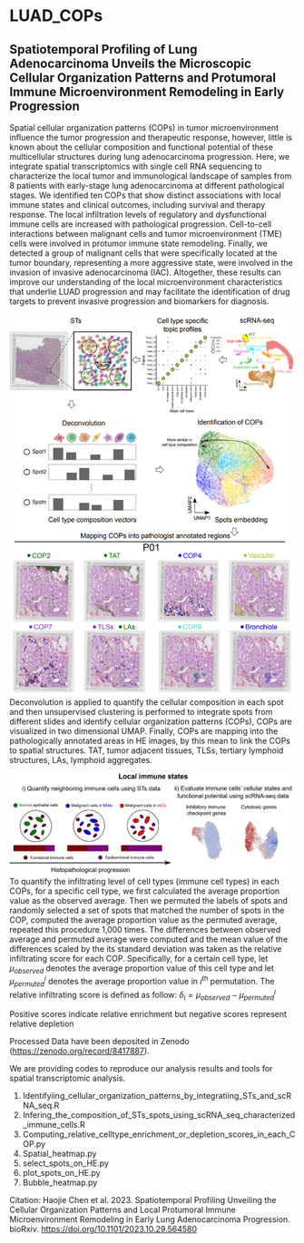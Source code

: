 # LUAD_COPs
## Spatiotemporal Profiling of Lung Adenocarcinoma Unveils the Microscopic Cellular Organization Patterns and Protumoral Immune Microenvironment Remodeling in Early Progression

Spatial cellular organization patterns (COPs) in tumor microenvironment influence the tumor progression and therapeutic response, however, little is known about the cellular composition and functional potential of these multicellular structures during lung adenocarcinoma progression. Here, we integrate spatial transcriptomics with single cell RNA sequencing to characterize the local tumor and immunological landscape of samples from 8 patients with early-stage lung adenocarcinoma at different pathological stages. We identified ten COPs that show distinct associations with local immune states and clinical outcomes, including survival and therapy response. The local infiltration levels of regulatory and dysfunctional immune cells are increased with pathological progression. Cell-to-cell interactions between malignant cells and tumor microenvironment (TME) cells were involved in protumor immune state remodeling. Finally, we detected a group of malignant cells that were specifically located at the tumor boundary, representing a more aggressive state, were involved in the invasion of invasive adenocarcinoma (IAC). Altogether, these results can improve our understanding of the local microenvironment characteristics that underlie LUAD progression and may facilitate the identification of drug targets to prevent invasive progression and biomarkers for diagnosis.

![Analysis pipeline](https://github.com/haojiechen94/LUAD_COPs/blob/master/images/analysis_pipeline.png)
Deconvolution is applied to quantify the cellular composition in each spot and then unsupervised clustering is performed to integrate spots from different slides and identify cellular organization patterns (COPs), COPs are visualized in two dimensional UMAP. Finally, COPs are mapping into the pathologically annotated areas in HE images, by this mean to link the COPs to spatial structures. TAT, tumor adjacent tissues, TLSs, tertiary lymphoid structures, LAs, lymphoid aggregates.

![Neighboring_immune_cell_states](https://github.com/haojiechen94/LUAD_COPs/blob/master/images/quantifying_neighboring_immune_cells_and%20evaluating_local_immune_cell_states.png)
To quantify the infiltrating level of cell types (immune cell types) in each COPs, for a specific cell type, we first calculated the average proportion value as the observed average. Then we permuted the labels of spots and randomly selected a set of spots that matched the number of spots in the COP, computed the average proportion value as the permuted average, repeated this procedure 1,000 times. The differences between observed average and permuted average were computed and the mean value of the differences scaled by the its standard deviation was taken as the relative infiltrating score for each COP. Specifically, for a certain cell type, let $μ_{observed}$ denotes the average proportion value of this cell type and let $μ_{permuted}^{i}$ denotes the average proportion value in $i^{th}$ permutation. The relative infiltrating score is defined as follow:
$δ_{i}=μ_{observed}-μ_{permuted}^{i}$


Positive scores indicate relative enrichment but negative scores represent relative depletion





Processed Data have been deposited in Zenodo (https://zenodo.org/record/8417887).

We are providing codes to reproduce our analysis results and tools for spatial transcriptomic analysis.

1. Identifyiing_cellular_organization_patterns_by_integratiing_STs_and_scRNA_seq.R
2. Infering_the_composition_of_STs_spots_using_scRNA_seq_characterized_immune_cells.R
3. Computing_relative_celltype_enrichment_or_depletion_scores_in_each_COP.py
4. Spatial_heatmap.py
5. select_spots_on_HE.py
6. plot_spots_on_HE.py
7. Bubble_heatmap.py

Citation: Haojie Chen et al. 2023. Spatiotemporal Profiling Unveiling the Cellular Organization Patterns and Local Protumoral Immune Microenvironment Remodeling in Early Lung Adenocarcinoma Progression. bioRxiv. https://doi.org/10.1101/2023.10.29.564580

